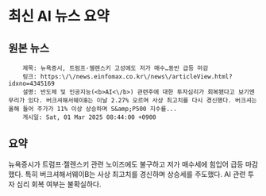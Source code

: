 # 최신 AI 뉴스 요약

## 원본 뉴스
		제목: 뉴욕증시, 트럼프·젤렌스키 고성에도 저가 매수…동반 급등 마감
		링크: https:\/\/news.einfomax.co.kr\/news\/articleView.html?idxno=4345169
		설명: 반도체 및 인공지능(<b>AI<\/b>) 관련주에 대한 투자심리가 회복됐다고 보기엔 무리가 있다. 버크셔해서웨이B는 이날 2.27% 오르며 사상 최고치를 다시 경신했다. 버크셔는 올해 들어 주가가 11% 이상 상승하며 S&amp;P500 지수를... 
		게시일: Sat, 01 Mar 2025 08:44:00 +0900


## 요약
뉴욕증시가 트럼프·젤렌스키 관련 노이즈에도 불구하고 저가 매수세에 힘입어 급등 마감했다. 특히 버크셔해서웨이B는 사상 최고치를 경신하며 상승세를 주도했다. AI 관련 투자 심리 회복 여부는 불확실하다.
